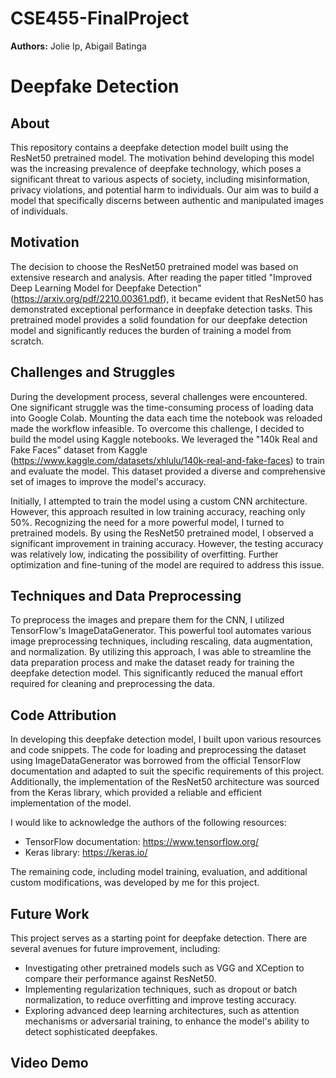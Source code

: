 # CSE455-FinalProject

**Authors:** Jolie Ip, Abigail Batinga

# Deepfake Detection 

## About

This repository contains a deepfake detection model built using the ResNet50 pretrained model. The motivation behind developing this model was the increasing prevalence of deepfake technology, which poses a significant threat to various aspects of society, including misinformation, privacy violations, and potential harm to individuals. Our aim was to build a model that specifically discerns between authentic and manipulated images of individuals.

## Motivation

The decision to choose the ResNet50 pretrained model was based on extensive research and analysis. After reading the paper titled "Improved Deep Learning Model for Deepfake Detection" (https://arxiv.org/pdf/2210.00361.pdf), it became evident that ResNet50 has demonstrated exceptional performance in deepfake detection tasks. This pretrained model provides a solid foundation for our deepfake detection model and significantly reduces the burden of training a model from scratch.

## Challenges and Struggles

During the development process, several challenges were encountered. One significant struggle was the time-consuming process of loading data into Google Colab. Mounting the data each time the notebook was reloaded made the workflow infeasible. To overcome this challenge, I decided to build the model using Kaggle notebooks. We leveraged the "140k Real and Fake Faces" dataset from Kaggle (https://www.kaggle.com/datasets/xhlulu/140k-real-and-fake-faces) to train and evaluate the model. This dataset provided a diverse and comprehensive set of images to improve the model's accuracy.

Initially, I attempted to train the model using a custom CNN architecture. However, this approach resulted in low training accuracy, reaching only 50%. Recognizing the need for a more powerful model, I turned to pretrained models. By using the ResNet50 pretrained model, I observed a significant improvement in training accuracy. However, the testing accuracy was relatively low, indicating the possibility of overfitting. Further optimization and fine-tuning of the model are required to address this issue.

## Techniques and Data Preprocessing

To preprocess the images and prepare them for the CNN, I utilized TensorFlow's ImageDataGenerator. This powerful tool automates various image preprocessing techniques, including rescaling, data augmentation, and normalization. By utilizing this approach, I was able to streamline the data preparation process and make the dataset ready for training the deepfake detection model. This significantly reduced the manual effort required for cleaning and preprocessing the data.

## Code Attribution

In developing this deepfake detection model, I built upon various resources and code snippets. The code for loading and preprocessing the dataset using ImageDataGenerator was borrowed from the official TensorFlow documentation and adapted to suit the specific requirements of this project. Additionally, the implementation of the ResNet50 architecture was sourced from the Keras library, which provided a reliable and efficient implementation of the model.

I would like to acknowledge the authors of the following resources:

- TensorFlow documentation: https://www.tensorflow.org/
- Keras library: https://keras.io/

The remaining code, including model training, evaluation, and additional custom modifications, was developed by me for this project.

## Future Work

This project serves as a starting point for deepfake detection. There are several avenues for future improvement, including:

- Investigating other pretrained models such as VGG and XCeption to compare their performance against ResNet50.
- Implementing regularization techniques, such as dropout or batch normalization, to reduce overfitting and improve testing accuracy.
- Exploring advanced deep learning architectures, such as attention mechanisms or adversarial training, to enhance the model's ability to detect sophisticated deepfakes.

## Video Demo





